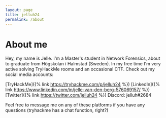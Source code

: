 ```yaml
---
layout: page
title: jelluh24
permalink: /about
---
```


<h1>About me</h1>

Hey, my name is Jelle. I'm a Master's student in Network Forensics, about to graduate from Högskolan i Halmstad (Sweden). In my free time I'm very active solving TryHackMe rooms and an occasional CTF. 
Check out my social media accounts:

[TryHackMe]({% link https://tryhackme.com/p/jelluh24 %})
[LinkedIn]({% link https://www.linkedin.com/in/jelle-van-den-berg-576069157/ %})
[Twitter]({% link https://twitter.com/jelluh24 %})
Discord: jelluh#2684

Feel free to message me on any of these platforms if you have any questions (tryhackme has a chat function, right?)